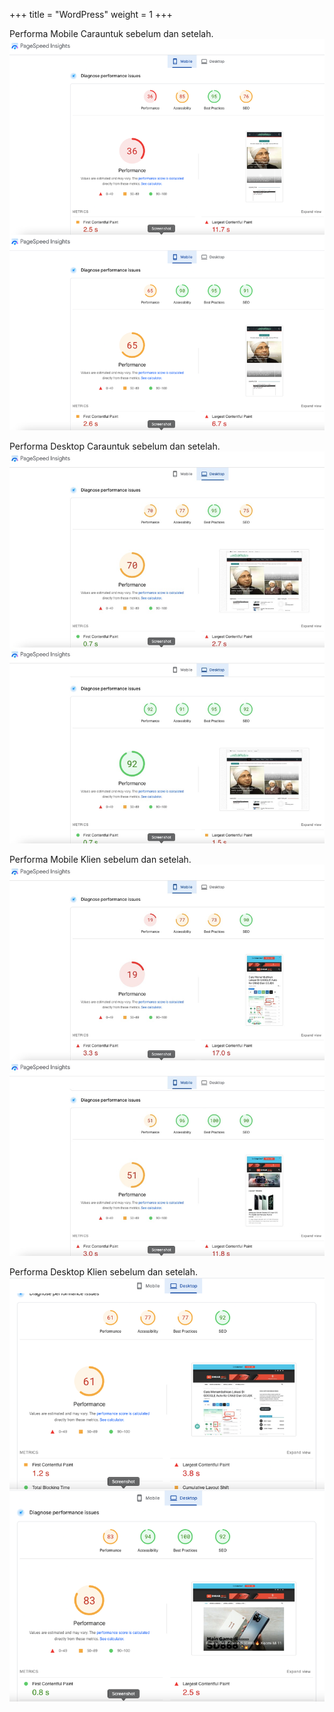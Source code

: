+++
title = "WordPress"
weight = 1
+++

Performa Mobile Carauntuk sebelum dan setelah.<br>
<img src="/images/carauntuk-fast-hp.png" alt="Performa Mobile Carauntuk">

Performa Desktop Carauntuk sebelum dan setelah.<br>
<img src="/images/carauntuk-fast.jpeg" alt="Performa Desktop Carauntuk">

Performa Mobile Klien sebelum dan setelah.<br>
<img src="/images/dhiarcom-fast-hp.jpeg" alt="Performa Mobile Klien">

Performa Desktop Klien sebelum dan setelah.<br>
<img src="/images/dhiarcom-fast.png" alt="Performa Desktop Klien">
